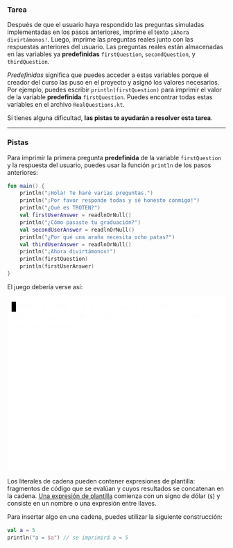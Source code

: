 ### Tarea

Después de que el usuario haya respondido las preguntas simuladas implementadas en los pasos anteriores, imprime el texto `¡Ahora divirtámonos!`. Luego, imprime las preguntas reales junto con las respuestas anteriores del usuario. Las preguntas reales están almacenadas en las variables ya **predefinidas** `firstQuestion`, `secondQuestion`, y `thirdQuestion`.

_Predefinidas_ significa que puedes acceder a estas variables porque el creador del curso las puso en el proyecto y asignó los valores necesarios. Por ejemplo, puedes escribir `println(firstQuestion)` para imprimir el valor de la variable **predefinida** `firstQuestion`. Puedes encontrar todas estas variables en el archivo `RealQuestions.kt`.

Si tienes alguna dificultad, **las pistas te ayudarán a resolver esta tarea**.

----

### Pistas

<div class="hint" title="Haz clic para ver un ejemplo con la primera pregunta real">

Para imprimir la primera pregunta **predefinida** de la variable `firstQuestion` y la respuesta del usuario, puedes usar la función `println` de los pasos anteriores:

```kotlin
fun main() {
    println("¡Hola! Te haré varias preguntas.")
    println("¡Por favor responde todas y sé honesto conmigo!")
    println("¿Qué es TROTEN?")
    val firstUserAnswer = readlnOrNull()
    println("¿Cómo pasaste tu graduación?")
    val secondUserAnswer = readlnOrNull()
    println("¿Por qué una araña necesita ocho patas?")
    val thirdUserAnswer = readlnOrNull()
    println("¡Ahora divirtámonos!")
    println(firstQuestion)
    println(firstUserAnswer)
}
```

</div>

<div class="hint" title="Haz clic para ver el estado esperado del juego después de completar esta tarea">

El juego debería verse así:

![El ejemplo del juego](../../utils/src/main/resources/images/part1/first.date/game.gif "El ejemplo del juego")

</div>

<div class="hint" title="Haz clic para aprender cómo combinar texto con variables de cadena">

Los literales de cadena pueden contener expresiones de plantilla: fragmentos de código que se
evalúan y cuyos resultados se concatenan en la cadena.
[Una expresión de plantilla](https://kotlinlang.org/docs/strings.html#string-templates) comienza con un signo de dólar (`$`) y consiste en un nombre o una expresión entre llaves.

Para insertar algo en una cadena, puedes utilizar la siguiente construcción:
```kotlin
val a = 5
println("a = $a") // se imprimirá a = 5
```
</div>